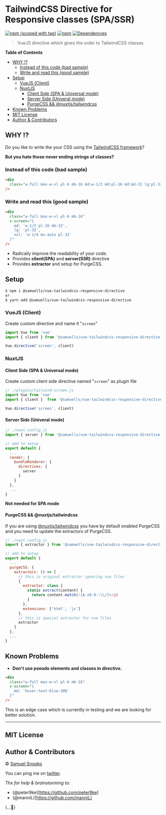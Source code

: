 # TailwindCSS Directive for Responsive classes (SPA/SSR)
[![npm (scoped with tag)](https://img.shields.io/npm/v/@samuells/vue-tailwindcss-responsive-directive/latest.svg?style=flat-square)](https://www.npmjs.com/package/@samuells/vue-tailwindcss-responsive-directive)
[![npm](https://img.shields.io/npm/dt/@samuells/vue-tailwindcss-responsive-directive.svg?style=flat-square)](https://www.npmjs.com/package/@samuells/vue-tailwindcss-responsive-directive)
[![Dependencies](https://david-dm.org/samuells/vue-tailwindcss-responsive-directive/status.svg?style=flat-square)](https://david-dm.org/samuells/vue-tailwindcss-responsive-directive)

> VueJS directive which gives the order to TailwindCSS classes.

<!-- START doctoc generated TOC please keep comment here to allow auto update -->
<!-- DON'T EDIT THIS SECTION, INSTEAD RE-RUN doctoc TO UPDATE -->
**Table of Contents**

- [WHY ⁉](#why-%E2%81%89)
  - [Instead of this code (bad sample)](#instead-of-this-code-bad-sample)
  - [Write and read this (good sample)](#write-and-read-this-good-sample)
- [Setup](#setup)
  - [VueJS (Client)](#vuejs-client)
  - [NuxtJS](#nuxtjs)
    - [Client Side (SPA & Universal mode)](#client-side-spa--universal-mode)
    - [Server Side (Univeral mode)](#server-side-univeral-mode)
    - [PurgeCSS && @nuxtjs/tailwindcss](#purgecss--nuxtjstailwindcss)
- [Known Problems](#known-problems)
- [MIT License](#mit-license)
- [Author & Contributors](#author--contributors)

<!-- END doctoc generated TOC please keep comment here to allow auto update -->

## WHY ⁉

Do you like to write the your CSS using the [TailwindCSS framework](https://tailwindcss.com/)?

**But you hate those never ending strings of classes?**

### Instead of this code (bad sample)
``` html
<div 
  class="w-full max-w-xl pl-6 mb-16 md:w-1/2 md:pl-16 md:md-32 lg:pl-32 xxl:w-1/4 xxl:mx-auto xxl:pl-32"
/>
```

### Write and read this (good sample)
``` html
<div 
  class="w-full max-w-xl pl-6 mb-16"
  v-screen="{
    md: 'w-1/2 pl-16 mb-32',
    lg: 'pl-32',
    xxl: 'w-1/4 mx-auto pl-32'
  }"
/>
```

- Radically improve the readability of your code.
- Provides **client(SPA)** and **server(SSR)** directive
- Provides **extractor** and setup for PurgeCSS.

## Setup

```bash
$ npm i @samuells/vue-tailwindcss-responsive-directive
or
$ yarn add @samuells/vue-tailwindcss-responsive-directive
```

### VueJS (Client)

Create custom directive and name it "`screen`"

```js
import Vue from 'vue'
import { client } from '@samuells/vue-tailwindcss-responsive-directive'

Vue.directive('screen', client)
```

### NuxtJS

#### Client Side (SPA & Universal mode)

Create custom client side directive named "`screen`" as plugin file

```js
// ./plugins/tailwind-screen.js
import Vue from 'vue'
import { client }  from '@samuells/vue-tailwindcss-responsive-directive'

Vue.directive('screen', client)
```

#### Server Side (Univeral mode)

```js
// ./nuxt.config.js
import { server } from '@samuells/vue-tailwindcss-responsive-directive'

// add to setup
export default {
  ...
  render: {
    bundleRenderer: {
      directives: {
        server
      }
    }
  },
  ...
}
```

**Not needed for SPA mode**

#### PurgeCSS && @nuxtjs/tailwindcss

If you are using [@nuxtjs/tailwindcss](https://github.com/nuxt-community/nuxt-tailwindcss) you have by default enabled PurgeCSS and you need to update the extractors of PurgeCSS.

```js
// ./nuxt.config.js
import { extractor } from '@samuells/vue-tailwindcss-responsive-directive'

// add to setup
export default {
  ...
  purgeCSS: {
    extractors: () => [
      // this is original extractor ignoring vue files
      {
        extractor: class {
          static extract(content) {
            return content.match(/[A-z0-9-:\\/]+/g)
          }
        },
        extensions: ['html', 'js']
      },
      // this is special extractor for vue files
      extractor
    ]
  },
  ...
}
```

## Known Problems

- **Don't use pseudo elements and classes in directive.** 

``` html
<div 
  class="w-full max-w-xl pl-6 mb-16"
  v-screen="{
    md: 'hover:text-blue-300'
  }"
/>
```

This is an edge case which is currently in testing and we are looking for better solution.

---- 

## MIT License

## Author & Contributors
© [Samuel Snopko](www.samuelsnopko.com)

You can ping me on [twitter](www.twitter.com/samuelsnopko).

_Thx for help & brainstorming to:_
- (@peter9ke)[https://github.com/peter9ke]
- (@manniL)[https://github.com/manniL]

{...💚}
